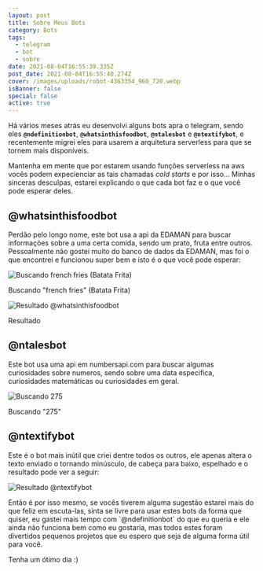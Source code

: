 ```yaml
---
layout: post
title: Sobre Meus Bots
category: Bots
tags:
  - telegram
  - bot
  - sobre
date: 2021-08-04T16:55:39.335Z
post_date: 2021-08-04T16:55:40.274Z
cover: /images/uploads/robot-4363354_960_720.webp
isBanner: false
special: false
active: true
---
```

Há vários meses atrás eu desenvolvi alguns bots apra o telegram, sendo eles **`@ndefinitionbot`**, **`@whatsinthisfoodbot`**, **`@ntalesbot`** e **`@ntextifybot`**, e recentemente migrei eles para usarem a arquitetura serverless para que se tornem mais disponíveis.

Mantenha em mente que por estarem usando funções serverless na aws vocês podem expecienciar as tais chamadas *cold starts* e por isso... Minhas sinceras desculpas, estarei explicando o que cada bot faz e o que você pode esperar deles.

## @whatsinthisfoodbot

Perdão pelo longo nome, este bot usa a api da EDAMAN para buscar informações sobre a uma certa comida, sendo um prato, fruta entre outros. Pessoalmente não gostei muito do banco de dados da EDAMAN, mas foi o que encontrei e funcionou super bem e isto é o que você pode esperar:

![Buscando french fries (Batata Frita)](https://telegra.ph/file/dd7fcc3a25e24e0d88064.png "Buscando french fries (Batata Frita)")

Buscando "french fries" (Batata Frita)

![Resultado @whatsinthisfoodbot](https://telegra.ph/file/108e6b4b35734274bddcf.png "Resultado @whatsinthisfoodbot")

Resultado

## @ntalesbot

Este bot usa uma api em numbersapi.com para buscar algumas curiosidades sobre numeros, sendo sobre uma data especifica, curiosidades matemáticas ou curiosidades em geral.

![Buscando 275](https://telegra.ph/file/a0328b17abc166020ca88.png "Buscando 275")

Buscando "275"

## @ntextifybot

Este é o bot mais inútil que criei dentre todos os outros, ele apenas altera o texto enviado o tornando minúsculo, de cabeça para baixo, espelhado e o resultado pode ver a seguir:

![Resultado @ntextifybot](https://telegra.ph/file/f6c1386d60a53d350643f.png "Resultado @ntextifybot")

Então é por isso mesmo, se vocês tiverem alguma sugestão estarei mais do que feliz em escuta-las, sinta se livre para usar estes bots da forma que quiser, eu gastei mais tempo com \`@ndefinitionbot\` do que eu queria e ele ainda não funciona bem como eu gostaria, mas todos estes foram divertidos pequenos projetos que eu espero que seja de alguma forma útil para você.

Tenha um ótimo dia :)